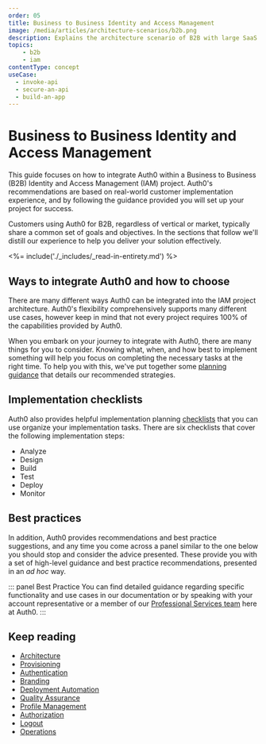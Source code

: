 ```yaml
---
order: 05
title: Business to Business Identity and Access Management
image: /media/articles/architecture-scenarios/b2b.png
description: Explains the architecture scenario of B2B with large SaaS application.
topics:
    - b2b
    - iam
contentType: concept
useCase:
  - invoke-api
  - secure-an-api
  - build-an-app
---
```


# Business to Business Identity and Access Management

This guide focuses on how to integrate Auth0 within a Business to Business (B2B) Identity and Access Management (IAM) project. Auth0's recommendations are based on real-world customer implementation experience, and by following the guidance provided you will set up your project for success.

Customers using Auth0 for B2B, regardless of vertical or market, typically share a common set of goals and objectives. In the sections that follow we'll distill our experience to help you deliver your solution effectively.

<%= include('./_includes/_read-in-entirety.md') %>

## Ways to integrate Auth0 and how to choose

There are many different ways Auth0 can be integrated into the IAM project architecture. Auth0's flexibility comprehensively supports many different use cases, however keep in mind that not every project requires 100% of the capabilities provided by Auth0.

When you embark on your journey to integrate with Auth0, there are many things for you to consider. Knowing what, when, and how best to implement something will help you focus on completing the necessary tasks at the right time. To help you with this, we've put together some [planning guidance]() that details our recommended strategies.

## Implementation checklists

Auth0 also provides helpful implementation planning [checklists](/architecture-scenarios/checklists/b2b-checklists) that you can use organize your implementation tasks. There are six checklists that cover the following implementation steps:

* Analyze
* Design
* Build
* Test
* Deploy
* Monitor

## Best practices

In addition, Auth0 provides recommendations and best practice suggestions, and any time you come across a panel similar to the one below you should stop and consider the advice presented. These provide you with a set of high-level guidance and best practice recommendations, presented in an *ad hoc* way.

::: panel Best Practice
You can find detailed guidance regarding specific functionality and use cases in our documentation or by speaking with your account representative or a member of our [Professional Services team](/services) here at Auth0.
:::

## Keep reading

* [Architecture](/architecture-scenarios/b2b/b2b-architecture)
* [Provisioning](/architecture-scenarios/b2b/b2b-provisioning)
* [Authentication](/architecture-scenarios/b2b/b2b-authentication)
* [Branding](/architecture-scenarios/b2b/b2b-branding)
* [Deployment Automation](/architecture-scenarios/b2b/b2b-deployment)
* [Quality Assurance](/architecture-scenarios/b2b/b2b-qa)
* [Profile Management](/architecture-scenarios/b2b/b2b-profile-mgmt)
* [Authorization](/architecture-scenarios/b2b/b2b-authorization)
* [Logout](/architecture-scenarios/b2b/b2b-logout)
* [Operations](/architecture-scenarios/b2b/b2b-operations)
